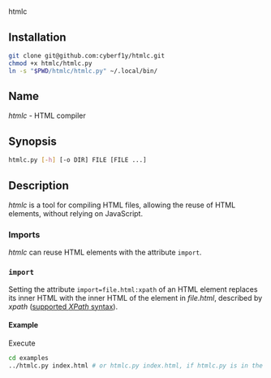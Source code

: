 #
htmlc

## Installation
```sh
git clone git@github.com:cyberf1y/htmlc.git
chmod +x htmlc/htmlc.py
ln -s "$PWD/htmlc/htmlc.py" ~/.local/bin/
```

## Name
*htmlc* - HTML compiler

## Synopsis
```sh
htmlc.py [-h] [-o DIR] FILE [FILE ...]
```

## Description
*htmlc* is a tool for compiling HTML files, allowing the reuse of HTML elements,
without relying on JavaScript.

### Imports
*htmlc* can reuse HTML elements with the attribute `import`.

### `import`
Setting the attribute `import=file.html:xpath` of an HTML element replaces its
inner HTML with the inner HTML of the element in *file.html*, described by
*xpath* ([supported *XPath* syntax](
https://docs.python.org/3/library/xml.etree.elementtree.html#xpath-support)).

#### Example
Execute
```sh
cd examples
../htmlc.py index.html # or htmlc.py index.html, if htmlc.py is in the PATH
```
